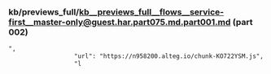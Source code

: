 ### kb/previews_full/kb__previews_full__flows__service-first__master-only@guest.har.part075.md.part001.md (part 002)

```md
",
                  "url": "https://n958200.alteg.io/chunk-KO722YSM.js",
                  "l
```

```
